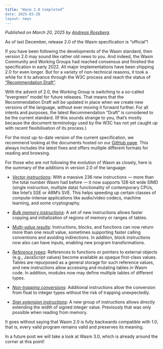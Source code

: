 ```yaml
---
title: "Wasm 2.0 Completed”
date: 2025-03-20
layout: news
---
```

_Published on March 20, 2025 by [Andreas Rossberg](https://github.com/rossberg)._

As of last December, release 2.0 of the Wasm specification is “official”!

If you have been following the developments of the Wasm standard, then version 2.0 may sound like rather old news to you. And indeed, the Wasm Community and Working Groups had reached consensus and finished the specification in early 2022. All major implementations have been shipping 2.0 for even longer. But for a variety of non-technical reasons, it took a while for it to advance through the W3C process and reach the status of [“Recommendation Draft”](https://www.w3.org/TR/wasm-core-2/).

With the advent of 2.0, the Working Group is switching to a so-called “evergreen” model for future releases. That means that the Recommendation Draft will be updated in place when we create new versions of the language, without ever moving it forward further. For all intents and purposes, the latest Recommendation “Draft” is considered to be the current standard. (If this sounds strange to you, that’s mostly because the document terminology used by the W3C has not yet caught up with recent flexibilisation of its process.)

For the most up-to-date version of the current specification, we recommend looking at the documents hosted on our [GitHub page](https://webassembly.github.io/spec/). This always includes the latest fixes and offers multiple different formats for reading and browsing.

For those who are not following the evolution of Wasm as closely, here is the summary of the additions in version 2.0 of the language:

* [*Vector instructions*](https://github.com/webassembly/simd): With a massive 236 new instructions — more than the total number Wasm had before — it now supports 128-bit wide SIMD (single instruction, multiple data) functionality of contemporary CPUs, like Intel’s SSE or ARM’s SVE. This helps speeding up certain classes of compute-intense applications like audio/video codecs, machine learning, and some cryptography.

* [*Bulk memory instructions*](https://github.com/WebAssembly/bulk-memory-operations): A set of new instructions allows faster copying and initialization of regions of memory or ranges of tables.

* [*Multi-value results*](https://github.com/WebAssembly/multi-value): Instructions, blocks, and functions can now return more than one result value, sometimes supporting faster calling conventions and avoiding indirections. In addition, block instructions now also can have inputs, enabling new program transformations.

* [*Reference types*](https://github.com/WebAssembly/reference-types): References to functions or pointers to external objects (e.g., JavaScript values) become available as opaque first-class values. Tables are repurposed as a general storage for such reference values, and new instructions allow accessing and mutating tables in Wasm code. In addition, modules now may define multiple tables of different types.

* [*Non-trapping conversions*](https://github.com/WebAssembly/nontrapping-float-to-int-conversions): Additional instructions allow the conversion from float to integer types without the risk of trapping unexpectedly.

* [*Sign extension instructions*](https://github.com/WebAssembly/sign-extension-ops): A new group of instructions allows directly extending the width of signed integer value. Previously that was only possible when reading from memory.

It goes without saying that Wasm 2.0 is fully backwards compatible with 1.0, that is, every valid program remains valid and preserves its meaning.

In a future post we will take a look at Wasm 3.0, which is already around the corner at this point!
